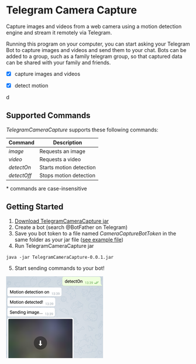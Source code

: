 # Telegram Camera Capture

Capture images and videos from a web camera using a motion detection engine and stream it remotely via Telegram.

Running this program on your computer, you can start asking your Telegram Bot to capture images and videos and send them to your chat. Bots can be added to a group, such as a family telegram group, so that captured data can be shared with your family and friends.

- [x] capture images and videos
- [x] detect motion


d




## Supported Commands

_TelegramCameraCapture_ supports these following commands:

Command		| Description
------------|-------------
_image_		| Requests an image
_video_		| Requests a video
_detectOn_	| Starts motion detection
_detectOff_ | Stops motion detection

\* commands are case-insensitive




## Getting Started

1. [Download TelegramCameraCapture jar](https://github.com/MirYeh/TelegramCameraCapture/raw/master/extra/TelegramCameraCapture-0.0.1.jar)
2. Create a bot (search @BotFather on Telegram)
3. Save you bot token to a file named _CameraCaptureBotToken_ in the same folder as your jar file ([see example file](https://github.com/MirYeh/TelegramCameraCapture/blob/master/extra/CameraCaptureBotTokenExample))
4. Run TelegramCameraCapture jar
```
java -jar TelegramCameraCapture-0.0.1.jar
```
5. Start sending commands to your bot!


<img src="https://github.com/MirYeh/TelegramCameraCapture/blob/master/extra/screenshots/small-detect-on-off-command.png" alt="screenshot" title="detectOn command">





